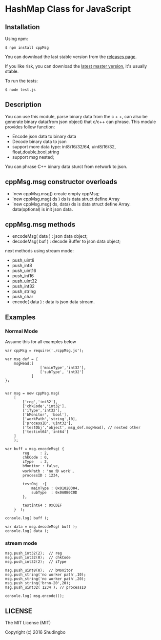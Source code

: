 # HashMap Class for JavaScript

## Installation

Using npm:

    $ npm install cppMsg

You can download the last stable version from the [releases page](https://github.com/flesler/hashmap/releases).

If you like risk, you can download the [latest master version](https://raw.github.com/flesler/hashmap/master/hashmap.js), it's usually stable.

To run the tests:

    $ node test.js

## Description
You can use this module, parse binary data from the c + +, can also be generate binary data(from json object) that c/c++ can phrase.
This module provides follow function:
  - Encode json data to binary data
  - Decode binary data to json
  - support more data type: int8/16/32/64, uint8/16/32, float,double,bool,string
  - support msg nested;
  
  You can phrase C++ binary data sturct from network to json.
  

## cppMsg.msg constructor overloads
- `new cppMsg.msg() create empty cppMsg;
- `new cppMsg.msg( ds ) ds is data struct define Array
- `new cppMsg.msg( ds, data) ds is data struct define Array. data(optional) is init json data. 

## cppMsg.msg methods
- encodeMsg( data ) : json data object;
- decodeMsg( buf )  : decode Buffer to json data object; 

next methods using stream mode:
- push_uint8
- push_int8
- push_uint16
- push_int16
- push_uint32
- push_int32
- push_string
- push_char
- encode( data ) : data is json data stream.

## Examples

### Normal Mode
Assume this for all examples below

	var cppMsg = require('./cppMsg.js');

	var msg_def = {
		msgHead:[
					['mainType','int32'],
					['subType', 'int32']
				]
	};


	var msg = new cppMsg.msg(
		[
			['reg','int32'],
			['chkCode','int32'],
			['iType','int32'],
			['bMonitor', 'bool'],
			['workPath','string',10],
			['processID','uint32'],
			['testObj','object', msg_def.msgHead], // nested other
			['testint64','int64']
		]
		);

	var buff = msg.encodeMsg( {
			reg     : 2,
			chkCode : 0,
			iType   : 2,
			bMonitor : false,
			workPath : 'no 你 work',
			processID : 1234,
			
			testObj  :{
				mainType : 0x01020304,
				subType  : 0x0A0B0C0D
			},
			
			testint64 : 0xCDEF
		}  );

	console.log( buff );

	var data = msg.decodeMsg( buff );
	console.log( data );


### stream mode

	msg.push_int32(2);  // reg
	msg.push_int32(0);  // chkCode
	msg.push_int32(2);  // iType

	msg.push_uint8(0);  // bMonitor
	msg.push_string('no worker path',10);
	msg.push_string('no worker path',20);
	msg.push_string('brnn-20',20);
	msg.push_uint32( 1234 ); // processID

	console.log( msg.encode());


## LICENSE

The MIT License (MIT)

Copyright (c) 2016 Shudingbo

